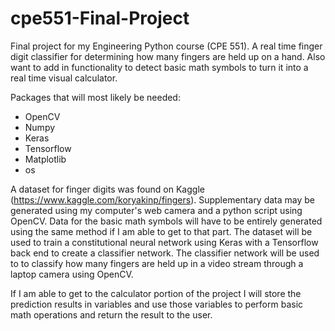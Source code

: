 # cpe551-Final-Project
Final project for my Engineering Python course (CPE 551). A real time finger digit
classifier for determining how many fingers are held up on a hand. Also want to add in functionality to detect basic math symbols to turn it into a real time visual calculator.


Packages that will most likely be needed:
<ul>
	<li>OpenCV</li>
	<li>Numpy</li>
	<li>Keras</li>
	<li>Tensorflow</li>
	<li>Matplotlib</li>
	<li>os</li>
</ul

A dataset for finger digits was found on Kaggle (https://www.kaggle.com/koryakinp/fingers). Supplementary data may be generated using my computer's web camera and a python script using OpenCV. Data for the basic math symbols will have to be entirely generated using the same method if I am able to get to that part. The dataset will be used to train a constitutional neural network using Keras with a Tensorflow back end to create a classifier network. The classifier network will be used to to classify how many fingers are held up in a video stream through a laptop camera using OpenCV.

If I am able to get to the calculator portion of the project I will store the prediction results in variables and use those variables to perform basic math operations and return the result to the user. 
